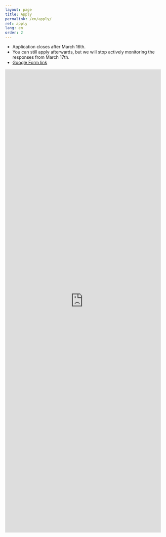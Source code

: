 ```yaml
---
layout: page
title: Apply
permalink: /en/apply/
ref: apply
lang: en
order: 2
---
```


- Application closes after March 16th.
- You can still apply afterwards, but we will stop actively monitoring the responses from March 17th.
- [Google Form link](https://docs.google.com/forms/d/e/1FAIpQLSeDDLQfXrRzamGl5xYk-J2Y3FYmmpOxD_U37dzKSatA8da-mA/viewform?usp=sf_link)
<iframe src="https://docs.google.com/forms/d/e/1FAIpQLSeDDLQfXrRzamGl5xYk-J2Y3FYmmpOxD_U37dzKSatA8da-mA/viewform?usp=sf_link" frameborder="0" width="100%" height="1500px"></iframe>
